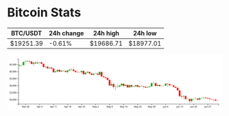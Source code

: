 # Bitcoin Stats

BTC/USDT|24h change|24h high|24h low|
|---|---|---|---|
|$19251.39|-0.61%|$19686.71|$18977.01|

<img src="./chart.svg">

